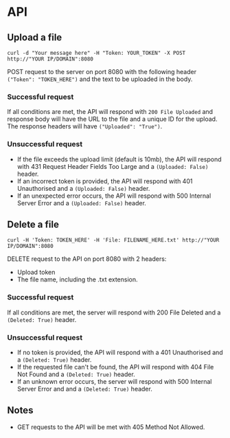 # API
## Upload a file
```curl -d "Your message here" -H "Token: YOUR_TOKEN" -X POST http://"YOUR IP/DOMAIN":8080```

POST request to the server on port 8080 with the following header `("Token": "TOKEN_HERE")`
and the text to be uploaded in the body.  

### Successful request
If all conditions are met, the API will respond with `200 File Uploaded` and response body will have the URL to the file and a unique ID for the upload. The response headers will have `("Uploaded": "True")`.  

### Unsuccessful request
- If the file exceeds the upload limit (default is 10mb), the API will respond with 431 Request Header Fields Too Large and a `(Uploaded: False)` header.
- If an incorrect token is provided, the API will respond with 401 Unauthorised and a `(Uploaded: False)` header.
- If an unexpected error occurs, the API will respond with 500 Internal Server Error and a `(Uploaded: False)` header.

## Delete a file
```curl -H 'Token: TOKEN_HERE' -H 'File: FILENAME_HERE.txt' http://"YOUR IP/DOMAIN":8080```

DELETE request to the API on port 8080 with 2 headers:
- Upload token
- The file name, including the .txt extension.

### Successful request
If all conditions are met, the server will respond with 200 File Deleted and a `(Deleted: True)` header.

### Unsuccessful request
- If no token is provided, the API will respond with a 401 Unauthorised and a `(Deleted: True)` header.  
-  If the requested file can't be found, the API will respond with 404 File Not Found and a `(Deleted: True)` header. 
- If an unknown error occurs, the server will respond with 500 Internal Server Error and and a `(Deleted: True)` header. 

## Notes
- GET requests to the API will be met with 405 Method Not Allowed.